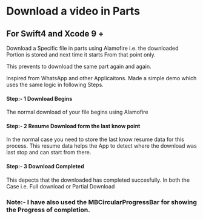 # Download a video in Parts

## For Swift4 and Xcode 9 + 

Download a Specific file in parts using Alamofire i.e. the downloaded Portion is stored and next time it starts From that point only.

This prevents to download the same part again and again.

Inspired from WhatsApp and other Applicaitons. Made a simple demo which uses the same logic in following Steps.

#### Step:- 1 Download Begins #

The normal download of your file begins using Alamofire 

#### Step:- 2 Resume Download form the last know point #

In the normal case you need to store the last know resume data for this process. 
This resume data helps the App to detect where the download was last stop and can start from there.

#### Step:- 3 Download Completed #

This depects that the downloaded has completed succesfully. In both the Case i.e. Full download or Partial Download

### Note:- I have also used the MBCircularProgressBar for showing the Progress of completion.








